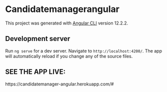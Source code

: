 # Candidatemanagerangular

This project was generated with [Angular CLI](https://github.com/angular/angular-cli) version 12.2.2.

## Development server

Run `ng serve` for a dev server. Navigate to `http://localhost:4200/`. The app will automatically reload if you change any of the source files.

<h2>SEE THE APP LIVE:</h2>
https://candidatemanager-angular.herokuapp.com/#
